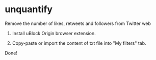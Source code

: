 # unquantify
Remove the number of likes, retweets and followers from Twitter web

1. Install uBlock Origin browser extension.

2. Copy-paste or import the content of txt file into "My filters" tab.

Done!
